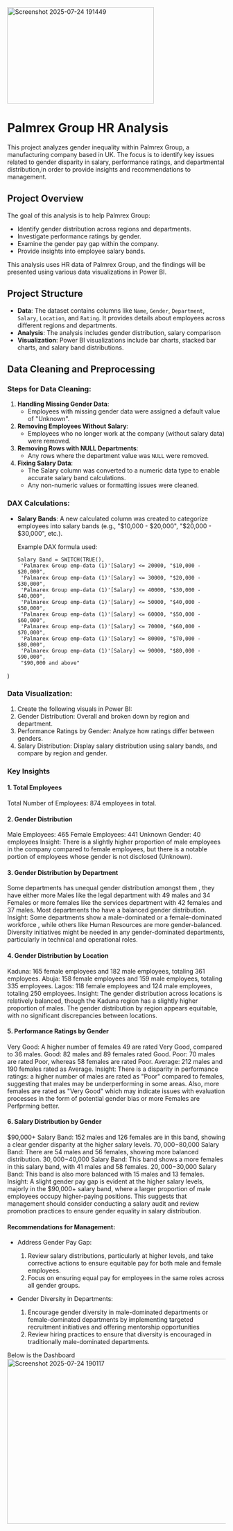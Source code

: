 

<img width="338" height="222" alt="Screenshot 2025-07-24 191449" src="https://github.com/user-attachments/assets/d4f3d0cd-54aa-47d4-986c-a09c411927e2" />

# Palmrex Group HR Analysis
This project analyzes gender inequality  within Palmrex Group, a manufacturing company based in UK.
The focus is to identify key issues related to gender disparity in salary, performance ratings, and departmental distribution,in order to provide insights and recommendations to management.

## Project Overview

The goal of this analysis is to help Palmrex Group:
- Identify gender distribution across regions and departments.
- Investigate performance ratings by gender.
- Examine the gender pay gap within the company.
- Provide insights into employee salary bands.

This analysis uses HR data of Palmrex Group, and the findings will be presented using various data visualizations in Power BI.

## Project Structure

- **Data**: The dataset contains columns like `Name`, `Gender`, `Department`, `Salary`, `Location`, and `Rating`. It provides details about employees across different regions and departments.
- **Analysis**: The analysis includes gender distribution, salary comparison
- **Visualization**: Power BI visualizations include bar charts, stacked bar charts, and salary band distributions.

## Data Cleaning and Preprocessing

### Steps for Data Cleaning:
1. **Handling Missing Gender Data**:
   - Employees with missing gender data were assigned a default value of "Unknown".
2. **Removing Employees Without Salary**:
   - Employees who no longer work at the company (without salary data) were removed.
3. **Removing Rows with NULL Departments**:
   - Any rows where the department value was `NULL` were removed.
4. **Fixing Salary Data**:
   - The Salary column was converted to a numeric data type to enable accurate salary band calculations.
   - Any non-numeric values or formatting issues were cleaned.

### DAX Calculations:
- **Salary Bands**: 
   A new calculated column was created to categorize employees into salary bands (e.g., "$10,000 - $20,000", "$20,000 - $30,000", etc.).
   
   Example DAX formula used:
   ```DAX
  Salary Band = SWITCH(TRUE(),
    'Palmarex Group emp-data (1)'[Salary] <= 20000, "$10,000 - $20,000", 
    'Palmarex Group emp-data (1)'[Salary] <= 30000, "$20,000 - $30,000", 
    'Palmarex Group emp-data (1)'[Salary] <= 40000, "$30,000 - $40,000", 
    'Palmarex Group emp-data (1)'[Salary] <= 50000, "$40,000 - $50,000",
    'Palmarex Group emp-data (1)'[Salary] <= 60000, "$50,000 - $60,000", 
    'Palmarex Group emp-data (1)'[Salary] <= 70000, "$60,000 - $70,000", 
    'Palmarex Group emp-data (1)'[Salary] <= 80000, "$70,000 - $80,000", 
    'Palmarex Group emp-data (1)'[Salary] <= 90000, "$80,000 - $90,000", 
    "$90,000 and above"
)

### Data Visualization:
1. Create the following visuals in Power BI:
2. Gender Distribution: Overall and broken down by region and department.
3. Performance Ratings by Gender: Analyze how ratings differ between genders.
4. Salary Distribution: Display salary distribution using salary bands, and compare by region and gender.


### Key Insights
#### 1. Total Employees
Total Number of Employees: 874 employees in total.

#### 2. Gender Distribution
Male Employees: 465 
Female Employees: 441
Unknown Gender: 40 employees
Insight: There is a slightly higher proportion of male employees in the company compared to female employees,
 but there is a notable portion of employees whose gender is not disclosed (Unknown).
 
#### 3. Gender Distribution by Department
Some departments has unequal gender distribution amongst them , they have either more Males like the legal department with 49 males and 34 Females
or more females like the services department with 42 females and 37 males. Most departments tho have a balanced gender distribution.
Insight: Some departments show a male-dominated or a female-dominated workforce , while others like Human Resources are more gender-balanced.
 Diversity initiatives might be needed in any gender-dominated departments, particularly in technical and operational roles.
 
#### 4. Gender Distribution by Location
Kaduna: 165 female employees and 182 male employees, totaling 361 employees.
Abuja: 158 female employees and 159 male employees, totaling 335 employees.
Lagos: 118 female employees and 124 male employees, totaling 250 employees.
Insight: The gender distribution across locations is relatively balanced, though the Kaduna region has a slightly higher proportion of males.
The gender distribution by region appears equitable, with no significant discrepancies between locations.

#### 5. Performance Ratings by Gender
Very Good: A higher number of females 49 are rated Very Good, compared to 36 males.
Good: 82 males and 89 females rated Good.
Poor: 70 males are rated Poor, whereas 58 females are rated Poor.
Average: 212 males and 190 females rated as Average.
Insight: There is a disparity in performance ratings: a higher number of males are rated as "Poor" compared to females, suggesting that males may be underperforming in some areas. Also, more females are rated as "Very Good" which may indicate issues with evaluation processes in the form of potential gender bias or more Females are Perfprming better.

#### 6. Salary Distribution by Gender
$90,000+ Salary Band: 152 males and 126 females are in this band, showing a clear gender disparity at the higher salary levels.
$70,000-$80,000 Salary Band: There are 54 males and 56 females, showing more balanced distribution.
$30,000-$40,000 Salary Band: This band shows a more females in this salary band, with 41 males and 58 females.
$20,000-$30,000 Salary Band: This band is also more balanced with 15 males and 13 females.
Insight: A  slight gender pay gap is evident at the higher salary levels, majorly in the $90,000+ salary band, where a larger proportion of male employees occupy higher-paying positions. This suggests that management should consider conducting a salary audit and review promotion practices to ensure gender equality in salary distribution.

#### Recommendations for Management:
* Address Gender Pay Gap:
    1. Review salary distributions, particularly at higher levels, and take corrective actions to ensure equitable pay for both male and female employees.
    2. Focus on ensuring equal pay for employees in the same roles across all gender groups.

* Gender Diversity in Departments:
    1. Encourage gender diversity in male-dominated departments or female-dominated departments by implementing targeted recruitment initiatives and offering mentorship opportunities
    2. Review hiring practices to ensure that diversity is encouraged in traditionally male-dominated departments.
 

Below is the Dashboard
<img width="706" height="380" alt="Screenshot 2025-07-24 190117" src="https://github.com/user-attachments/assets/48cf297a-b3fe-47c8-ac44-695f22643e2f" />




   
